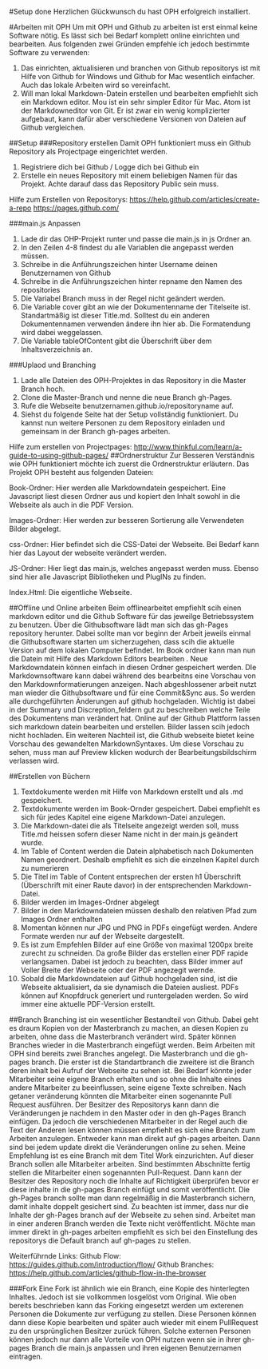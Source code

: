 #Setup done
Herzlichen Glückwunsch du hast OPH erfolgreich installiert.

#Arbeiten mit OPHUm mit OPH und Github zu arbeiten ist erst einmal keine Software nötig. Es lässt sich bei Bedarf komplett online einrichten und bearbeiten. Aus folgenden zwei Gründen empfehle ich jedoch bestimmte Software zu verwenden:
1. Das einrichten, aktualisieren und branchen von Github repositorys ist mit Hilfe von Github for Windows und Github for Mac wesentlich einfacher. Auch das lokale Arbeiten wird so vereinfacht.2. Will man lokal Markdown-Datein erstellen und bearbeiten empfiehlt sich ein Markdown editor. Mou ist ein sehr simpler Editor für Mac. Atom ist der Markdowneditor von Git. Er ist zwar ein wenig komplizierter aufgebaut, kann dafür aber verschiedene Versionen von Dateien auf Github vergleichen.##Setup###Repository erstellenDamit OPH funktioniert muss ein Github Repository als Projectpage eingerichtet werden.
1. Registriere dich bei Github / Logge dich bei Github ein2. Erstelle ein neues Repository mit einem beliebigen Namen für das Projekt. Achte darauf dass das Repository Public sein muss.Hilfe zum Erstellen von Repositorys: 
https://help.github.com/articles/create-a-repo 
https://pages.github.com/
	###main.js Anpassen1. Lade dir das OHP-Projekt runter und passe die main.js in js Ordner an.2. In den Zeilen 4-8 findest du alle Variablen die angepasst werden müssen.3. Schreibe in die Anführungszeichen hinter Username deinen Benutzernamen von Github4. Schreibe in die Anführungszeichen hinter repname den Namen des repositories5. Die Variabel Branch muss in der Regel nicht geändert werden.6. Die Variable cover gibt an wie der Dokumentenname der Titelseite ist. Standartmäßig ist dieser Title.md. Solltest du ein anderen Dokumentennamen verwenden ändere ihn hier ab. Die Formatendung wird dabei weggelassen.7. Die Variable tableOfContent gibt die Überschrift über dem Inhaltsverzeichnis an.###Uplaod und Branching1. Lade alle Dateien des OPH-Projektes in das Repository in die Master Branch hoch.2. Clone die Master-Branch und nenne die neue Branch gh-Pages.3. Rufe die Webseite benutzernamen.github.io/repositoryname auf.4. Siehst du folgende Seite hat der Setup vollständig funktioniert. Du kannst nun weitere Personen zu dem Repository einladen und gemeinsam in der Branch gh-pages arbeiten.Hilfe zum erstellen von Projectpages: 
http://www.thinkful.com/learn/a-guide-to-using-github-pages/
##OrdnerstrukturZur Besseren Verständnis wie OPH funktioniert möchte ich zuerst die Ordnerstruktur erläutern. Das Projekt OPH besteht aus folgenden Dateien:Book-Ordner: Hier werden alle Markdowndatein gespeichert. Eine Javascript liest diesen Ordner aus und kopiert den Inhalt sowohl in die Webseite als auch in die PDF Version. 
Images-Ordner: Hier werden zur besseren Sortierung alle Verwendeten Bilder abgelegt.
css-Ordner: Hier befindet sich die CSS-Datei der Webseite. Bei Bedarf kann hier das Layout der webseite verändert werden.
JS-Ordner: Hier liegt das main.js, welches angepasst werden muss. Ebenso sind hier alle Javascript Bibliotheken und PlugINs zu finden.
Index.Html: Die eigentliche Webseite.

##Offline und Online arbeitenBeim offlinearbeitet empfiehlt scih einen markdown editor und die Github Software für das jeweilge Betriebssystem zu benutzen. Über die Githubsoftware lädt man sich das gh-Pages repository herunter. Dabei sollte man vor beginn der Arbeit jeweils einmal die Githubsoftware starten um sicherzugehen, dass scih die aktuelle Version auf dem lokalen Computer befindet. Im Book ordner kann man nun die Datein mit Hilfe des Markdown Editors bearbeiten . Neue Markdowndatein können einfach in diesen Ordner gespeichert werden. DIe Markdownsoftware kann dabei während des bearbeitns eine Vorschau von den Markdownformatierungen anzeigen. Nach abgeshlossener arbeit nutzt man wieder die Githubsoftware und für eine Commit&Sync aus. So werden alle durchgeführten Änderungen auf github hochgeladen. Wichtig ist dabei in der Summary und Discreption_feldern gut zu beschreiben welche Teile des Dokumentens man verändert hat.Online auf der Github Plattform lassen sich markdown datein bearbeiten und erstellen. Bilder lassen scih jedoch nicht hochladen. Ein weiteren Nachteil ist, die Github webseite bietet keine Vorschau des gewandelten MarkdownSyntaxes. Um diese Vorschau zu sehen, muss man auf Preview klicken wodurch der Bearbeitungsbildschirm verlassen wird.##Erstellen von Büchern1. Textdokumente werden mit Hilfe von Markdown erstellt und als .md gespeichert.2. Textdokumente werden im Book-Ornder gespeichert. Dabei empfiehlt es sich für jedes Kapitel eine eigene Markdown-Datei anzulegen.3. Die Markdown-datei die als Titelseite angezeigt werden soll, muss Title.md heissen sofern dieser Name nicht in der main.js geändert wurde.4. Im Table of Content werden die Datein alphabetisch nach Dokumenten Namen geordnert. Deshalb empfiehlt es sich die einzelnen Kapitel durch zu numerieren5. Die Titel im Table of Content entsprechen der ersten h1 Überschrift (Überschrift mit einer Raute davor) in der entsprechenden Markdown-Datei.6. Bilder werden im Images-Ordner abgelegt7. Bilder in den Markdowndateien müssen deshalb den relativen Pfad zum Images Ordner enthalten8. Momentan können nur JPG und PNG in PDFs eingefügt werden. Andere Formate werden nur auf der Webseite dargestellt.9. Es ist zum Empfehlen Bilder auf eine Größe von maximal 1200px breite zurecht zu schneiden. Da große Bilder das erstellen einer PDF rapide verlangsamen. Dabei ist jedoch zu beachten, dass Bilder immer auf Voller Breite der Webseite oder der PDF angezegit wernde.10. Sobald die Markdowndateien auf Github hochgeladen sind, ist die Webseite aktualisiert, da sie dynamisch die Dateien ausliest. PDFs können auf Knopfdruck generiert und runtergeladen werden. So wird immer eine aktuelle PDF-Version erstellt.
##BranchBranching ist ein wesentlicher Bestandteil von Github. Dabei geht es draum Kopien von der Masterbranch zu machen, an diesen Kopien zu arbeiten, ohne dass die Masterbranch verändert wird. Später können Branches wieder in die Masterbranch eingefügt werden. Beim Arbeiten mit OPH sind bereits zwei Branches angelegt. Die Masterbranch und die gh-pages branch. Die erster ist die Standartbranch die zweitere ist die Branch deren inhalt bei Aufruf der Webseite zu sehen ist. Bei Bedarf könnte jeder Mitarbeiter seine eigene Branch erhalten und so ohne die Inhalte eines andere Mitarbeiter zu beeinflussen, seine eigene Texte schreiben. Nach getaner veränderung könnten die Mitarbeiter einen sogenannte Pull Request ausführen. Der Besitzer des Repositorys kann dann die Veränderungen je nachdem in den Master oder in den gh-Pages Branch einfügen.Da jedoch die verschiedenen Mitarbeiter in der Regel auch die Text der Anderen lesen können müssen empfiehlt es sich eine Branch zum Arbeiten anzulegen. Entweder kann man direkt auf gh-pages arbeiten. Dann sind bei jedem update direkt die Veränderungen online zu sehen. Meine Empfehlung ist es eine Branch mit dem Titel Work einzurichten. Auf dieser Branch sollen alle Mitarbeiter arbeiten. Sind bestimmten Abschnitte fertig stellen die Mitarbeiter einen sogenannten Pull-Request. Dann kann der Besitzer des Repository noch die Inhalte auf Richtigkeit überprüfen bevor er diese inhalte in die gh-pages Branch einfügt und somit veröffentlicht. Die gh-Pages branch sollte man dann regelmäßig in die Masterbranch sichern, damit inhalte doppelt gesichert sind.Zu beachten ist immer, dass nur die Inhalte der gh-Pages branch auf der Webseite zu sehen sind. Arbeitet man in einer anderen Branch werden die Texte nicht veröffentlicht. Möchte man immer direkt in gh-pages arbeiten empfiehlt es sich bei  den Einstellung des repositorys die Default branch auf gh-pages zu stellen.Weiterführnde Links:
Github Flow: https://guides.github.com/introduction/flow/
Github Branches: https://help.github.com/articles/github-flow-in-the-browser###ForkEine Fork ist ähnlich wie ein Branch, eine Kopie des hinterlegten Inhaltes. Jedoch ist sie vollkommen losgelöst vom Original. Wie oben bereits beschrieben kann das Forking eingesetzt werden um exterenen Personen die Dokumente zur verfügung zu stellen. Diese Personen können dann diese Kopie bearbeiten und später auch wieder mit einem PullRequest zu den ursprünglichen Besitzer zurück führen. Solche externen Personen können jedoch nur dann alle Vorteile von OPH nutzen wenn sie in ihrer gh-pages Branch die main.js anpassen und ihren eigenen Benutzernamen eintragen.